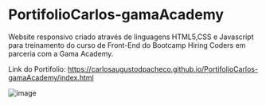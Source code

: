 # PortifolioCarlos-gamaAcademy
Website responsivo criado através de linguagens HTML5,CSS e Javascript para treinamento do curso de Front-End do Bootcamp Hiring Coders em parceria com a Gama Academy.

Link do Portifolio: https://carlosaugustodpacheco.github.io/PortifolioCarlos-gamaAcademy/index.html

![image](https://user-images.githubusercontent.com/68930974/166615424-75cc688d-28b1-41b0-aabc-61e074b7fe90.png)

